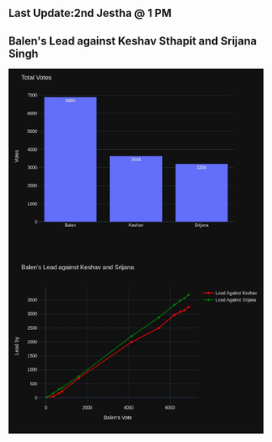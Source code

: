 ## Last Update:2nd Jestha @ 1 PM

## Balen's Lead against Keshav Sthapit and Srijana Singh
![ScreenShot](final.jpg)

